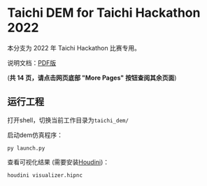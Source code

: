 # Taichi DEM for Taichi Hackathon 2022
本分支为 2022 年 Taichi Hackathon 比赛专用。

说明文档：[PDF版](Taichi_Hackathon_2022_Documentation_zh-Hans.pdf)

(**共 14 页，请点击网页底部 "More Pages" 按钮查阅其余页面**)

## 运行工程

打开shell，切换当前工作目录为`taichi_dem/`

启动dem仿真程序：

```shell
py launch.py
```

查看可视化结果 (需要安装[Houdini](https://www.sidefx.com/products/houdini/))：

```shell
houdini visualizer.hipnc
```


